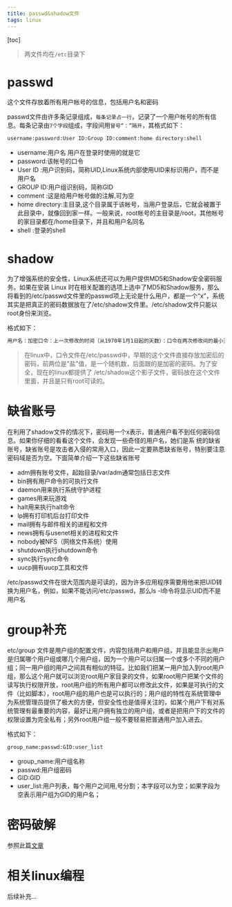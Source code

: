 ```yaml
---
title: passwd&shadow文件
tags: linux
---
```


[toc]

> 两文件均在`/etc`目录下

# passwd

这个文件存放着所有用户帐号的信息，包括用户名和密码

passwd文件由许多条记录组成，`每条记录占一行`，记录了一个用户帐号的所有信息。每条记录由`7个字段`组成，字段间用`冒号“：”隔开`，其格式如下：

```bash
username:password:User ID:Group ID:comment:home directory:shell
```

- username:用户名 用户在登录时使用的就是它
- password:该帐号的口令
- User ID :用户识别码，简称UID,Linux系统内部使用UID来标识用户，而不是用户名
- GROUP ID:用户组识别码，简称GID
- comment :这是给用户帐号做的注解,可为空
- home directory:主目录,这个目录属于该帐号，当用户登录后，它就会被置于此目录中，就像回到家一样。一般来说，root帐号的主目录是/root，其他帐号的家目录都在/home目录下，并且和用户名同名
- shell :登录的shell

# shadow

为了增强系统的安全性，Linux系统还可以为用户提供MD5和Shadow安全密码服务。如果在安装 Linux 时在相关配置的选项上选中了MD5和Shadow服务，那么将看到的/etc/passwd文件里的passwd项上无论是什么用户，都是一个“x”，系统其实是把真正的密码数据放在了/etc/shadow文件里。/etc/shadow文件只能以root身份来浏览。

格式如下：

```bash
用户名：加密口令：上一次修改的时间（从1970年1月1日起的天数）：口令在两次修改间的最小天数：口令修改之前向用户发出警告的天数：口令终止后账号被禁用的天数：从1970年1月1日起账号被禁用的天数：保留域
```



> 在linux中，口令文件在/etc/passwd中，早期的这个文件直接存放加密后的密码，前两位是"盐"值，是一个随机数，后面跟的是加密的密码。为了安全，现在的linux都提供了 /etc/shadow这个影子文件，密码放在这个文件里面，并且是只有root可读的。



# 缺省账号

在利用了shadow文件的情况下，密码用一个x表示，普通用户看不到任何密码信息。如果你仔细的看看这个文件，会发现一些奇怪的用户名，她们是系  统的缺省账号，缺省账号是攻击者入侵的常用入口，因此一定要熟悉缺省账号，特别要注意密码域是否为空。下面简单介绍一下这些缺省账号

- adm拥有账号文件，起始目录/var/adm通常包括日志文件
- bin拥有用户命令的可执行文件
- daemon用来执行系统守护进程
- games用来玩游戏
- halt用来执行halt命令
- lp拥有打印机后台打印文件
- mail拥有与邮件相关的进程和文件
- news拥有与usenet相关的进程和文件
- nobody被NFS（网络文件系统）使用
- shutdown执行shutdown命令
- sync执行sync命令
- uucp拥有uucp工具和文件

/etc/passwd文件在很大范围内是可读的，因为许多应用程序需要用他来把UID转换为用户名，例如，如果不能访问/etc/passwd，那么ls -l命令将显示UID而不是用户名

# group补充

etc/group  文件是用户组的配置文件，内容包括用户和用户组，并且能显示出用户是归属哪个用户组或哪几个用户组，因为一个用户可以归属一个或多个不同的用户组；同一用户组的用户之间具有相似的特征。比如我们把某一用户加入到root用户组，那么这个用户就可以浏览root用户家目录的文件，如果root用户把某个文件的读写执行权限开放，root用户组的所有用户都可以修改此文件，如果是可执行的文件（比如脚本），root用户组的用户也是可以执行的；用户组的特性在系统管理中为系统管理员提供了极大的方便，但安全性也是值得关注的，如某个用户下有对系统管理有最重要的内容，最好让用户拥有独立的用户组，或者是把用户下的文件的权限设置为完全私有；另外root用户组一般不要轻易把普通用户加入进去。

格式如下：

```bash
group_name:passwd:GID:user_list
```

- group_name:用户组名称
- passwd:用户组密码
- GID:GID
- user_list:用户列表，每个用户之间用,号分割；本字段可以为空；如果字段为空表示用户组为GID的用户名；

# 密码破解

参照此篇[文章](/_posts/2019-03-13-Hydra)

# 相关linux编程

后续补充...
